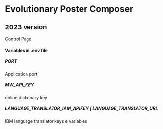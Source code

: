# Evolutionary Poster Composer
## 2023 version

[Control Page](https://sergiomrebelo.notion.site/EvoPoster-v3-7dd731907732484ba1e6b15c6f23fe32)

#### Variables in .env file

##### PORT
Application port

##### MW_API_KEY
online dictionary key

##### LANGUAGE_TRANSLATOR_IAM_APIKEY | LANGUAGE_TRANSLATOR_URL
IBM language translator keys e variables

